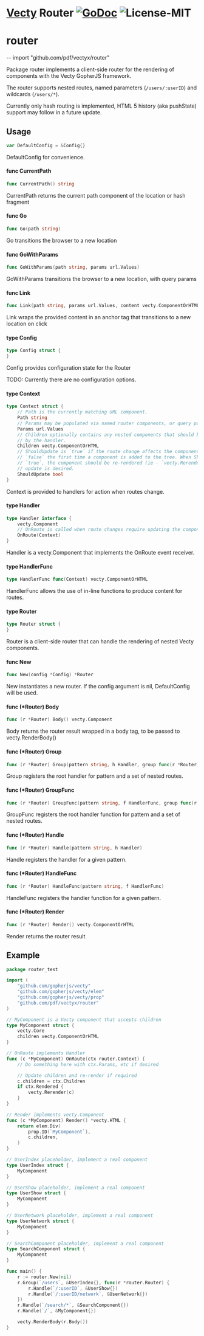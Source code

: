 # [Vecty](https://github.com/gopherjs/vecty) Router [![GoDoc](https://godoc.org/github.com/pdf/vectyx/router?status.svg)](http://godoc.org/github.com/pdf/vectyx/router) ![License-MIT](http://img.shields.io/badge/license-MIT-red.svg)

# router
--
    import "github.com/pdf/vectyx/router"

Package router implements a client-side router for the rendering of components
with the Vecty GopherJS framework.

The router supports nested routes, named parameters (`/users/:userID`) and
wildcards (`/users/*`).

Currently only hash routing is implemented, HTML 5 history (aka pushState)
support may follow in a future update.

## Usage

```go
var DefaultConfig = &Config{}
```
DefaultConfig for convenience.

#### func  CurrentPath

```go
func CurrentPath() string
```
CurrentPath returns the current path component of the location or hash fragment

#### func  Go

```go
func Go(path string)
```
Go transitions the browser to a new location

#### func  GoWithParams

```go
func GoWithParams(path string, params url.Values)
```
GoWithParams transitions the browser to a new location, with query params

#### func  Link

```go
func Link(path string, params url.Values, content vecty.ComponentOrHTML) vecty.ComponentOrHTML
```
Link wraps the provided content in an anchor tag that transitions to a new
location on click

#### type Config

```go
type Config struct {
}
```

Config provides configuration state for the Router

TODO: Currently there are no configuration options.

#### type Context

```go
type Context struct {
	// Path is the currently matching URL component.
	Path string
	// Params may be populated via named router components, or query params.
	Params url.Values
	// Children optionally contains any nested components that should be rendered
	// by the handler.
	Children vecty.ComponentOrHTML
	// ShouldUpdate is `true` if the route change affects the component, but always
	// `false` the first time a component is added to the tree. When ShouldUpdate is
	// `true`, the component should be re-rendered (ie - `vecty.Rerender()`) if an
	// update is desired.
	ShouldUpdate bool
}
```

Context is provided to handlers for action when routes change.

#### type Handler

```go
type Handler interface {
	vecty.Component
	// OnRoute is called when route changes require updating the component.
	OnRoute(Context)
}
```

Handler is a vecty.Component that implements the OnRoute event receiver.

#### type HandlerFunc

```go
type HandlerFunc func(Context) vecty.ComponentOrHTML
```

HandlerFunc allows the use of in-line functions to produce content for routes.

#### type Router

```go
type Router struct {
}
```

Router is a client-side router that can handle the rendering of nested Vecty
components.

#### func  New

```go
func New(config *Config) *Router
```
New instantiates a new router. If the config argument is nil, DefaultConfig will
be used.

#### func (*Router) Body

```go
func (r *Router) Body() vecty.Component
```
Body returns the router result wrapped in a body tag, to be passed to
vecty.RenderBody()

#### func (*Router) Group

```go
func (r *Router) Group(pattern string, h Handler, group func(r *Router))
```
Group registers the root handler for pattern and a set of nested routes.

#### func (*Router) GroupFunc

```go
func (r *Router) GroupFunc(pattern string, f HandlerFunc, group func(r *Router))
```
GroupFunc registers the root handler function for pattern and a set of nested
routes.

#### func (*Router) Handle

```go
func (r *Router) Handle(pattern string, h Handler)
```
Handle registers the handler for a given pattern.

#### func (*Router) HandleFunc

```go
func (r *Router) HandleFunc(pattern string, f HandlerFunc)
```
HandleFunc registers the handler function for a given pattern.

#### func (*Router) Render

```go
func (r *Router) Render() vecty.ComponentOrHTML
```
Render returns the router result

## Example
```go
package router_test

import (
	"github.com/gopherjs/vecty"
	"github.com/gopherjs/vecty/elem"
	"github.com/gopherjs/vecty/prop"
	"github.com/pdf/vectyx/router"
)

// MyComponent is a Vecty component that accepts children
type MyComponent struct {
	vecty.Core
	children vecty.ComponentOrHTML
}

// OnRoute implements Handler
func (c *MyComponent) OnRoute(ctx router.Context) {
	// Do something here with ctx.Params, etc if desired

	// Update children and re-render if required
	c.children = ctx.Children
	if ctx.Rendered {
		vecty.Rerender(c)
	}
}

// Render implements vecty.Component
func (c *MyComponent) Render() *vecty.HTML {
	return elem.Div(
		prop.ID(`MyComponent`),
		c.children,
	)
}

// UserIndex placeholder, implement a real component
type UserIndex struct {
	MyComponent
}

// UserShow placeholder, implement a real component
type UserShow struct {
	MyComponent
}

// UserNetwork placeholder, implement a real component
type UserNetwork struct {
	MyComponent
}

// SearchComponent placeholder, implement a real component
type SearchComponent struct {
	MyComponent
}

func main() {
	r := router.New(nil)
	r.Group(`/users`, &UserIndex{}, func(r *router.Router) {
		r.Handle(`/:userID`, &UserShow{})
		r.Handle(`/:userID/network`, &UserNetwork{})
	})
	r.Handle(`/search/*`, &SearchComponent{})
	r.Handle(`/`, &MyComponent{})

	vecty.RenderBody(r.Body())
}
```
